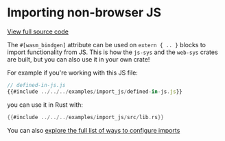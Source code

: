 # Importing non-browser JS

[View full source code][code]

[code]: https://github.com/rustwasm/wasm-bindgen/tree/master/examples/import_js

The `#[wasm_bindgen]` attribute can be used on `extern { .. }` blocks to import
functionality from JS. This is how the `js-sys` and the `web-sys` crates are
built, but you can also use it in your own crate!

For example if you're working with this JS file:

```js
// defined-in-js.js
{{#include ../../../examples/import_js/defined-in-js.js}}
```

you can use it in Rust with:

```rust
{{#include ../../../examples/import_js/src/lib.rs}}
```

You can also [explore the full list of ways to configure imports][attr]

[attr]: ../reference/attributes/on-js-imports/index.html
